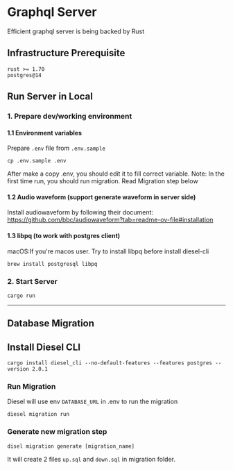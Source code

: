 # Graphql Server
Efficient graphql server is being backed by Rust

## Infrastructure Prerequisite

```shell
rust >= 1.70
postgres@14
```

##  Run Server in Local

### 1. Prepare dev/working environment

#### 1.1 Environment variables

Prepare `.env` file from `.env.sample`

```shell
cp .env.sample .env
```
After make a copy .env, you should edit it to fill correct variable.
Note: In the first time run, you should run migration. Read Migration step below

#### 1.2 Audio waveform (support generate waveform in server side)

Install audiowaveform by following their document:
https://github.com/bbc/audiowaveform?tab=readme-ov-file#installation

#### 1.3 libpq (to work with postgres client)

macOS:If you're macos user. Try to install libpq before install diesel-cli

```shell
brew install postgresql libpq
```

### 2. Start Server

```shell
cargo run
```


------

## Database Migration

## Install Diesel CLI
```shell
cargo install diesel_cli --no-default-features --features postgres --version 2.0.1
```


### Run Migration
Diesel will use env `DATABASE_URL` in .env to run the migration
```shell
diesel migration run 
```

### Generate new migration step
```shell
disel migration generate [migration_name]
```

It will create 2 files `up.sql` and `down.sql` in migration folder.

